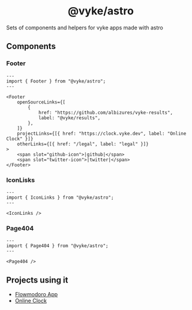 <div align="center">
	<h1>
		@vyke/astro
	</h1>
</div>

Sets of components and helpers for vyke apps made with astro

## Components

### Footer

```astro
---
import { Footer } from "@vyke/astro";
---

<Footer
	openSourceLinks={[
		{
			href: "https://github.com/albizures/vyke-results",
			label: "@vyke/results",
		},
	]}
	projectLinks={[{ href: "https://clock.vyke.dev", label: "Online Clock" }]}
	otherLinks={[{ href: "/legal", label: "legal" }]}
>
	<span slot="github-icon">|github|</span>
	<span slot="twitter-icon">|twitter|</span>
</Footer>
```

### IconLisks

```astro
---
import { IconLinks } from "@vyke/astro";
---

<IconLinks />
```

### Page404

```astro
---
import { Page404 } from "@vyke/astro";
---

<Page404 />
```

## Projects using it

- [Flowmodoro App](https://flowmodoro.vyke.dev)
- [Online Clock](https://clock.vyke.dev)
